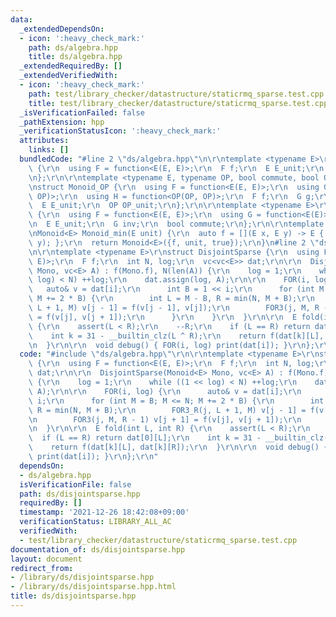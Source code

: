 ```yaml
---
data:
  _extendedDependsOn:
  - icon: ':heavy_check_mark:'
    path: ds/algebra.hpp
    title: ds/algebra.hpp
  _extendedRequiredBy: []
  _extendedVerifiedWith:
  - icon: ':heavy_check_mark:'
    path: test/library_checker/datastructure/staticrmq_sparse.test.cpp
    title: test/library_checker/datastructure/staticrmq_sparse.test.cpp
  _isVerificationFailed: false
  _pathExtension: hpp
  _verificationStatusIcon: ':heavy_check_mark:'
  attributes:
    links: []
  bundledCode: "#line 2 \"ds/algebra.hpp\"\n\r\ntemplate <typename E>\r\nstruct Monoid\
    \ {\r\n  using F = function<E(E, E)>;\r\n  F f;\r\n  E E_unit;\r\n  bool commute;\r\
    \n};\r\n\r\ntemplate <typename E, typename OP, bool commute, bool OP_commute>\r\
    \nstruct Monoid_OP {\r\n  using F = function<E(E, E)>;\r\n  using G = function<E(E,\
    \ OP)>;\r\n  using H = function<OP(OP, OP)>;\r\n  F f;\r\n  G g;\r\n  H h;\r\n\
    \  E E_unit;\r\n  OP OP_unit;\r\n};\r\n\r\ntemplate <typename E>\r\nstruct Group\
    \ {\r\n  using F = function<E(E, E)>;\r\n  using G = function<E(E)>;\r\n  F f;\r\
    \n  E E_unit;\r\n  G inv;\r\n  bool commute;\r\n};\r\n\r\ntemplate <typename E>\r\
    \nMonoid<E> Monoid_min(E unit) {\r\n  auto f = [](E x, E y) -> E { return min(x,\
    \ y); };\r\n  return Monoid<E>({f, unit, true});\r\n}\n#line 2 \"ds/disjointsparse.hpp\"\
    \n\r\ntemplate <typename E>\r\nstruct DisjointSparse {\r\n  using F = function<E(E,\
    \ E)>;\r\n  F f;\r\n  int N, log;\r\n  vc<vc<E>> dat;\r\n\r\n  DisjointSparse(Monoid<E>\
    \ Mono, vc<E> A) : f(Mono.f), N(len(A)) {\r\n    log = 1;\r\n    while ((1 <<\
    \ log) < N) ++log;\r\n    dat.assign(log, A);\r\n\r\n    FOR(i, log) {\r\n   \
    \   auto& v = dat[i];\r\n      int B = 1 << i;\r\n      for (int M = B; M <= N;\
    \ M += 2 * B) {\r\n        int L = M - B, R = min(N, M + B);\r\n        FOR3_R(j,\
    \ L + 1, M) v[j - 1] = f(v[j - 1], v[j]);\r\n        FOR3(j, M, R - 1) v[j + 1]\
    \ = f(v[j], v[j + 1]);\r\n      }\r\n    }\r\n  }\r\n\r\n  E fold(int L, int R)\
    \ {\r\n    assert(L < R);\r\n    --R;\r\n    if (L == R) return dat[0][L];\r\n\
    \    int k = 31 - __builtin_clz(L ^ R);\r\n    return f(dat[k][L], dat[k][R]);\r\
    \n  }\r\n\r\n  void debug() { FOR(i, log) print(dat[i]); }\r\n};\r\n"
  code: "#include \"ds/algebra.hpp\"\r\n\r\ntemplate <typename E>\r\nstruct DisjointSparse\
    \ {\r\n  using F = function<E(E, E)>;\r\n  F f;\r\n  int N, log;\r\n  vc<vc<E>>\
    \ dat;\r\n\r\n  DisjointSparse(Monoid<E> Mono, vc<E> A) : f(Mono.f), N(len(A))\
    \ {\r\n    log = 1;\r\n    while ((1 << log) < N) ++log;\r\n    dat.assign(log,\
    \ A);\r\n\r\n    FOR(i, log) {\r\n      auto& v = dat[i];\r\n      int B = 1 <<\
    \ i;\r\n      for (int M = B; M <= N; M += 2 * B) {\r\n        int L = M - B,\
    \ R = min(N, M + B);\r\n        FOR3_R(j, L + 1, M) v[j - 1] = f(v[j - 1], v[j]);\r\
    \n        FOR3(j, M, R - 1) v[j + 1] = f(v[j], v[j + 1]);\r\n      }\r\n    }\r\
    \n  }\r\n\r\n  E fold(int L, int R) {\r\n    assert(L < R);\r\n    --R;\r\n  \
    \  if (L == R) return dat[0][L];\r\n    int k = 31 - __builtin_clz(L ^ R);\r\n\
    \    return f(dat[k][L], dat[k][R]);\r\n  }\r\n\r\n  void debug() { FOR(i, log)\
    \ print(dat[i]); }\r\n};\r\n"
  dependsOn:
  - ds/algebra.hpp
  isVerificationFile: false
  path: ds/disjointsparse.hpp
  requiredBy: []
  timestamp: '2021-12-26 18:42:08+09:00'
  verificationStatus: LIBRARY_ALL_AC
  verifiedWith:
  - test/library_checker/datastructure/staticrmq_sparse.test.cpp
documentation_of: ds/disjointsparse.hpp
layout: document
redirect_from:
- /library/ds/disjointsparse.hpp
- /library/ds/disjointsparse.hpp.html
title: ds/disjointsparse.hpp
---
```

